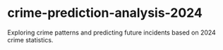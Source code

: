 # crime-prediction-analysis-2024
Exploring crime patterns and predicting future incidents based on 2024 crime statistics.
